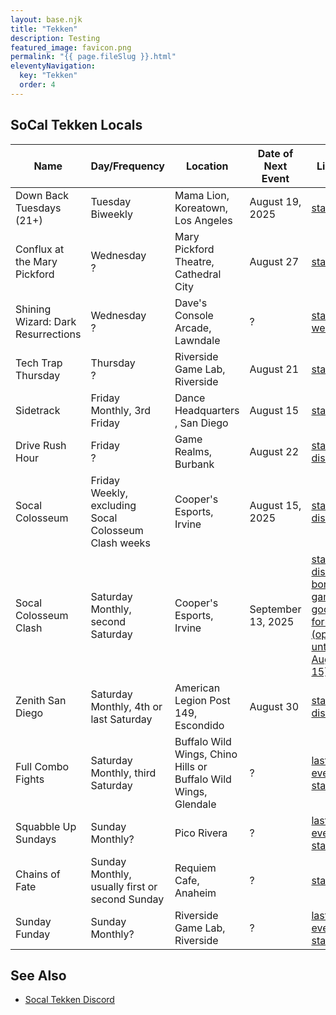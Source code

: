 ```yaml
---
layout: base.njk
title: "Tekken"
description: Testing
featured_image: favicon.png
permalink: "{{ page.fileSlug }}.html"
eleventyNavigation:
  key: "Tekken"
  order: 4
---
```

## SoCal Tekken Locals

| Name | Day/Frequency | Location | Date of Next Event | Links |
| --- | --- | --- | --- | --- |
| Down Back Tuesdays (21+) | Tuesday<br>Biweekly | Mama Lion, Koreatown, Los Angeles | August 19, 2025 | [start.gg](https://www.start.gg/DBT) |
| Conflux at the Mary Pickford | Wednesday<br> ?| Mary Pickford Theatre, Cathedral City | August 27 | [start.gg](https://www.start.gg/confluxcinema) |
| Shining Wizard: Dark Resurrections | Wednesday <br> ? | Dave's Console Arcade, Lawndale | ? | [start.gg](https://www.start.gg/tournament/sw-dark-resurrections/details)<br>[website](https://westcoastbattle.network/index.php) |
| Tech Trap Thursday | Thursday <br>? | Riverside Game Lab, Riverside | August 21 | [start.gg](https://www.start.gg/tournament/techtrap-thursday-tekken-8-tournament-11-5/details) |
| Sidetrack | Friday<br>Monthly, 3rd Friday | Dance Headquarters , San Diego | August 15 | [start.gg](https://www.start.gg/tournament/sidetrack-vol-x/details) |
| Drive Rush Hour | Friday<br> ? | Game Realms, Burbank | August 22 | [start.gg](https://www.start.gg/gamerealms)<br>[discord](https://discord.gg/ndd6YXjzTB) |
| Socal Colosseum | Friday<br>Weekly, excluding Socal Colosseum Clash weeks | Cooper's Esports, Irvine | August 15, 2025 | [start.gg](https://www.start.gg/socalcolosseum)<br>[discord](https://discord.gg/p7bQE3JXdK) |
| Socal Colosseum Clash | Saturday<br>Monthly, second Saturday | Cooper's Esports, Irvine | September 13, 2025 | [start.gg](https://www.start.gg/socalclash)<br>[discord](https://discord.gg/p7bQE3JXdK)<br>[bonus game google form (open until Aug 15)](https://forms.gle/E9MjiU2mQy76dGdG7) |
| Zenith San Diego | Saturday<br>Monthly, 4th or last Saturday | American Legion Post 149, Escondido | August 30 | [start.gg](https://www.start.gg/tournament/zenith-san-diego-43-a-local-reborn/details)<br>[discord](https://discord.gg/7bWeA7kHZj) |
| Full Combo Fights | Saturday<br>Monthly, third Saturday | Buffalo Wild Wings, Chino Hills or Buffalo Wild Wings, Glendale | ? | [last event start.gg](https://www.start.gg/tournament/full-combo-fights-at-buffalo-wild-wings-chino-hills-july/details) |
| Squabble Up Sundays | Sunday<br>Monthly? | Pico Rivera | ? | [last event start.gg](https://www.start.gg/tournament/squabble-up-sundays-4-get-fahked-before-evo/details) |
| Chains of Fate | Sunday<br>Monthly, usually first or second Sunday | Requiem Cafe, Anaheim | ? | [start.gg](https://www.start.gg/CoFMonthly) |
| Sunday Funday | Sunday<br>Monthly? | Riverside Game Lab,  Riverside | ? | [last event start.gg](https://www.start.gg/tournament/sunday-funday-19-injustice-2-edition/details) |


## See Also			
 - [Socal Tekken Discord](https://discord.gg/MXj8N3kCNR)